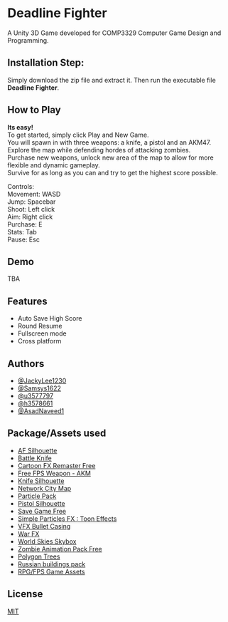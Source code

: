 # Deadline Fighter

A Unity 3D Game developed for COMP3329 Computer Game Design and Programming.

## Installation Step:

Simply download the zip file and extract it. Then run the executable file **Deadline Fighter**.

## How to Play

**Its easy!**<br>
To get started, simply click Play and New Game.<br>
You will spawn in with three weapons: a knife, a pistol and an AKM47.<br>
Explore the map while defending hordes of attacking zombies.<br>
Purchase new weapons, unlock new area of the map to allow for more flexible and dynamic gameplay.<br>
Survive for as long as you can and try to get the highest score possible.<br>

Controls:<br>
Movement: WASD<br>
Jump: Spacebar<br>
Shoot: Left click<br>
Aim: Right click<br>
Purchase: E<br>
Stats: Tab<br>
Pause: Esc<br>


## Demo

TBA

## Features

- Auto Save High Score
- Round Resume
- Fullscreen mode
- Cross platform

## Authors

- [@JackyLee1230](https://github.com/JackyLee1230)
- [@Samsys1622](https://github.com/Samsys1622)
- [@u3577797](https://github.com/u3577797)
- [@h3578661](https://github.com/h3578661)
- [@AsadNaveed1](https://github.com/AsadNaveed1)

## Package/Assets used

- [AF Silhouette](https://en.wikipedia.org/wiki/File:AK-47_silhouette.svg)
- [Battle Knife](https://assetstore.unity.com/packages/3d/props/weapons/battle-knife-211998)
- [Cartoon FX Remaster Free](https://assetstore.unity.com/packages/vfx/particles/cartoon-fx-remaster-free-109565)
- [Free FPS Weapon - AKM](https://assetstore.unity.com/packages/3d/props/guns/free-fps-weapon-akm-180663)
- [Knife Silhouette](https://www.vexels.com/merch/png/silhouette-knife/)
- [Network City Map](https://assetstore.unity.com/packages/3d/environments/urban/real-new-york-city-vol-2-222827)
- [Particle Pack](https://assetstore.unity.com/packages/vfx/particles/particle-pack-127325#content)
- [Pistol Silhouette](https://pixabay.com/illustrations/pistol-m9-gun-weapon-silhouette-555656/)
- [Save Game Free](https://github.com/BayatGames/SaveGameFree)
- [Simple Particles FX : Toon Effects](https://assetstore.unity.com/packages/vfx/particles/simple-particles-fx-toon-effects-244171)
- [VFX Bullet Casing](https://assetstore.unity.com/packages/3d/characters/vfx-bullet-casing-120111)
- [War FX](https://assetstore.unity.com/packages/vfx/particles/war-fx-5669)
- [World Skies Skybox](https://assetstore.unity.com/packages/2d/textures-materials/sky/worldskies-free-skybox-pack-86517)
- [Zombie Animation Pack Free](https://assetstore.unity.com/packages/3d/animations/zombie-animation-pack-free-150219)
- [Polygon Trees](https://assetstore.unity.com/packages/3d/vegetation/trees/polygon-trees-224068)
- [Russian buildings pack](https://assetstore.unity.com/packages/3d/environments/urban/russian-buildings-pack-113375)
- [RPG/FPS Game Assets](https://assetstore.unity.com/packages/3d/environments/industrial/rpg-fps-game-assets-for-pc-mobile-industrial-set-v2-0-86679)

## License

[MIT](https://choosealicense.com/licenses/mit/)

